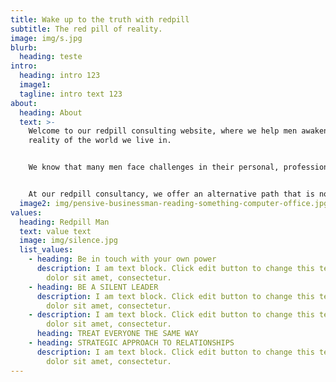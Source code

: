 ```yaml
---
title: Wake up to the truth with redpill
subtitle: The red pill of reality.
image: img/s.jpg
blurb:
  heading: teste
intro:
  heading: intro 123
  image1: 
  tagline: intro text 123
about:
  heading: About
  text: >-
    Welcome to our redpill consulting website, where we help men awaken to the
    reality of the world we live in.


    We know that many men face challenges in their personal, professional, and relationship lives. This can largely be attributed to the societal pressures imposed by mainstream culture, which are often false and misleading.


    At our redpill consultancy, we offer an alternative path that is not based on politically correct ideologies or false promises. Instead, we work with our clients to become men with a deeper understanding of human nature in order to develop practical skills to successfully navigate all aspects of life.
  image2: img/pensive-businessman-reading-something-computer-office.jpg
values:
  heading: Redpill Man
  text: value text
  image: img/silence.jpg
  list_values:
    - heading: Be in touch with your own power
      description: I am text block. Click edit button to change this text. Lorem ipsum
        dolor sit amet, consectetur.
    - heading: BE A SILENT LEADER
      description: I am text block. Click edit button to change this text. Lorem ipsum
        dolor sit amet, consectetur.
    - description: I am text block. Click edit button to change this text. Lorem ipsum
        dolor sit amet, consectetur.
      heading: TREAT EVERYONE THE SAME WAY
    - heading: STRATEGIC APPROACH TO RELATIONSHIPS
      description: I am text block. Click edit button to change this text. Lorem ipsum
        dolor sit amet, consectetur.
---
```

